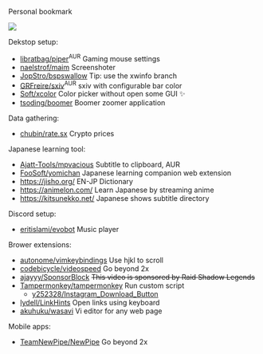 Personal bookmark

![](https://web.archive.org/web/20091027141220/http://www.geocities.com/felinicultura/cat.gif)

Dekstop setup:
- [libratbag/piper](https://github.com/libratbag/piper)<sup>AUR</sup> Gaming mouse settings
- [naelstrof/maim](https://github.com/naelstrof/maim) Screenshoter
- [JopStro/bspswallow](https://github.com/JopStro/bspswallow) Tip: use the xwinfo branch
- [GRFreire/sxiv](https://github.com/GRFreire/sxiv)<sup>AUR</sup> sxiv with configurable bar color
- [Soft/xcolor](https://github.com/Soft/xcolor) Color picker without open some GUI ✨
- [tsoding/boomer](https://github.com/tsoding/boomer) Boomer zoomer application

Data gathering:
- [chubin/rate.sx](https://github.com/chubin/rate.sx) Crypto prices

Japanese learning tool:
- [Ajatt-Tools/mpvacious](https://github.com/Ajatt-Tools/mpvacious) Subtitle to clipboard, AUR
- [FooSoft/yomichan](https://github.com/FooSoft/yomichan) Japanese learning companion web extension
- https://jisho.org/ EN-JP Dictionary
- https://animelon.com/ Learn Japanese by streaming anime
- https://kitsunekko.net/ Japanese shows subtitle directory

Discord setup:
- [eritislami/evobot](https://github.com/eritislami/evobot) Music player

Brower extensions:
- [autonome/vimkeybindings](https://github.com/autonome/vimkeybindings) Use hjkl to scroll
- [codebicycle/videospeed](https://github.com/codebicycle/videospeed) Go beyond 2x
- [ajayyy/SponsorBlock](https://github.com/ajayyy/SponsorBlock) ~~This video is sponsored by Raid Shadow Legends~~
- [Tampermonkey/tampermonkey](https://github.com/Tampermonkey/tampermonkey) Run custom script
  - [y252328/Instagram_Download_Button](https://github.com/y252328/Instagram_Download_Button)
- [lydell/LinkHints](https://github.com/lydell/LinkHints) Open links using keyboard
- [akuhuku/wasavi](https://github.com/akuhuku/wasavi) Vi editor for any web page

Mobile apps:
- [TeamNewPipe/NewPipe](https://github.com/TeamNewPipe/NewPipe) Go beyond 2x